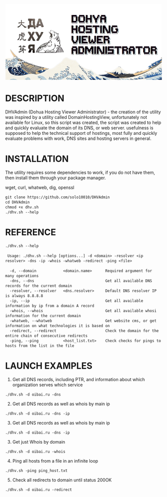 
![logo](https://raw.githubusercontent.com/solo10010/trash/main/static/image/dahua.png "DHVAdmin Logo")

# DESCRIPTION

DHVAdmin (Dohua Hosting Viewer Administrator) - the creation of the utility was inspired by a utility called DomainHostingView, unfortunately not available for Linux, so this script was created, the script was created to help and quickly evaluate the domain of its DNS, or web server. usefulness is supposed to help the technical support of hostings, most fully and quickly evaluate problems with work, DNS sites and hosting servers in general.

# INSTALLATION

The utility requires some dependencies to work, if you do not have them, then install them through your package manager.

wget, curl, whatweb, dig, openssl

```
git clone https://github.com/solo10010/DHVAdmin
cd DHVAdmin
chmod +x dhv.sh
./dhv.sh --help
```

# REFERENCE

```
./dhv.sh --help

 Usage: ./dhv.sh --help [options...] -d <domain> -resolver <ip resolver> -dns -ip -whois -whatweb -redirect -ping <file>

  -d, --domain            <domain.name>      Required argument for many operations
  -dns, --dns                                Get all available DNS records for the current domain
  -resolver, --resolver   <dns.resolver>     Default DNS resolver IP is always 8.8.8.8
  -ip, --ip                                  Get all available information by ip from a domain A record
  -whois, --whois                            Get all available whosi information for the current domain
  -whatweb, --whatweb                        Get website cms, or get information on what technologies it is based on
  -redirect, --redirect                      Check the domain for the entire chain of consecutive redirects
  -ping, --ping           <host_list.txt>    Check checks for pings to hosts from the list in the file

```

# LAUNCH EXAMPLES

1. Get all DNS records, including PTR, and information about which organization serves which service

```
./dhv.sh -d oibai.ru -dns
```

2. Get all DNS records as well as whois by main ip

```
./dhv.sh -d oibai.ru -dns -ip
```

3. Get all DNS records as well as whois by main ip

```
./dhv.sh -d oibai.ru -dns -ip
```

3. Get just Whois by domain

```
./dhv.sh -d oibai.ru -whois
```

4. Ping all hosts from a file in an infinite loop

```
./dhv.sh -ping ping_host.txt
```

5. Check all redirects to domain until status 200OK

```
./dhv.sh -d oibai.ru -redirect
```
